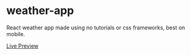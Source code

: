 # weather-app
React weather app made using no tutorials or css frameworks, best on mobile.

[Live Preview](https://pmcmahan1.github.io/weather-app/)
